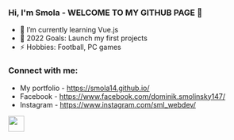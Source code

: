### Hi, I'm Smola - WELCOME TO MY GITHUB PAGE 👋 

- 🌱 I’m currently learning Vue.js
- 🥅 2022 Goals: Launch my first projects
- ⚡ Hobbies: Football, PC games

### Connect with me:

- My portfolio - https://smola14.github.io/
- Facebook - https://www.facebook.com/dominik.smolinsky147/
- Instagram - https://www.instagram.com/sml_webdev/

<img height="32" width="32" src="https://unpkg.com/simple-icons@v6/icons/simpleicons.svg" style="color:white"/>
